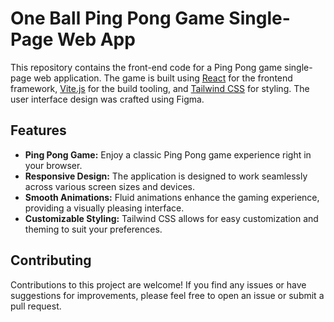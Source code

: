 # One Ball Ping Pong Game Single-Page Web App

This repository contains the front-end code for a Ping Pong game single-page web application. 
The game is built using <u>React</u> for the frontend framework, <u>Vite.js</u> for the build tooling, 
and <u>Tailwind CSS</u> for styling. 
The user interface design was crafted using Figma.

## Features
- **Ping Pong Game:** Enjoy a classic Ping Pong game experience right in your browser.
- **Responsive Design:** The application is designed to work seamlessly across various screen sizes and devices.
- **Smooth Animations:** Fluid animations enhance the gaming experience, providing a visually pleasing interface.
- **Customizable Styling:** Tailwind CSS allows for easy customization and theming to suit your preferences.

## Contributing
Contributions to this project are welcome! 
If you find any issues or have suggestions for improvements, 
please feel free to open an issue or submit a pull request.

